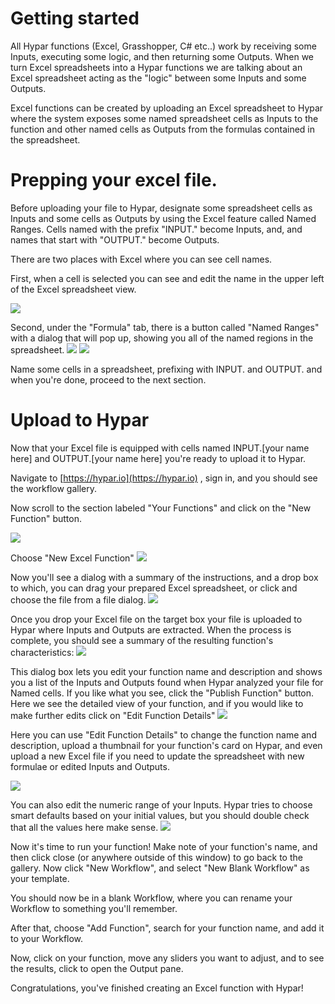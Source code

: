 # Getting started

All Hypar functions (Excel, Grasshopper, C# etc..) work by receiving some Inputs, executing some logic, and then returning some Outputs.  When we turn Excel spreadsheets into a Hypar functions we are talking about an Excel spreadsheet acting as the "logic" between some Inputs and some Outputs.

Excel functions can be created by uploading an Excel spreadsheet to Hypar where the system exposes some named spreadsheet cells as Inputs to the function and other named cells as Outputs from the formulas contained in the spreadsheet.

# Prepping your excel file.

Before uploading your file to Hypar, designate some spreadsheet cells as Inputs and some cells as Outputs by using the Excel feature called Named Ranges. Cells named with the prefix "INPUT." become Inputs, and, and names that start with "OUTPUT." become Outputs.

There are two places with Excel where you can see cell names.

First, when a cell is selected you can see and edit the name in the upper left of the Excel spreadsheet view.

![](./images/ExcelNameCellHighlighted2020.05.07.png)

Second, under the "Formula" tab, there is a button called "Named Ranges"  with a dialog that will pop up, showing you all of the named regions in the spreadsheet.
![](./images/ExcelNamedRegionsButton2020.05.07.png)
![](./images/ExcelNamedRegionsDialog2020.05.07.png)

Name some cells in a spreadsheet, prefixing with INPUT. and OUTPUT. and when you're done, proceed to the next section.

# Upload to Hypar

Now that your Excel file is equipped with cells named INPUT.[your name here] and OUTPUT.[your name here] you're ready to upload it to Hypar.

Navigate to [https://hypar.io](https://hypar.io) , sign in, and you should see the workflow gallery.

Now scroll to the section labeled "Your Functions" and click on the "New Function" button.

![](./images/ExcelNewFunctionsButton2020.05.07.png)

Choose "New Excel Function"
![](./images/ExcelNewExcelButton2020.05.07.png)

Now you'll see a dialog with a summary of the instructions, and a drop box to which, you can drag your prepared Excel spreadsheet, or click and choose the file from a file dialog.
![](./images/ExcelNewExcelUpload2020.05.07.png)

Once you drop your Excel file on the target box your file is uploaded to Hypar where Inputs and Outputs are extracted. When the process is complete, you should see a summary of the resulting function's characteristics:
![](./images/ExcelNewExcelSummary2020.05.07.png)

This dialog box lets you edit your function name and description and shows you a list of the Inputs and Outputs found when Hypar analyzed your file for Named cells. If you like what you see, click the "Publish Function" button. 
Here we see the detailed view of your function, and if you would like to make further edits click on "Edit Function Details"
![](./images/ExcelFunctionDetails2020.05.07.png)

Here you can use "Edit Function Details" to change the function name and description, upload a thumbnail for your function's card on Hypar, and even upload a new Excel file if you need to update the spreadsheet with new formulae or edited Inputs and Outputs.

![](./images/ExcelFunctionEditDetails2020.05.07.png)

You can also edit the numeric range of your Inputs. Hypar tries to choose smart defaults based on your initial values, but you should double check that all the values here make sense.
![](./images/ExcelFunctionEditInputDetails2020.05.07.png)

Now it's time to run your function!  Make note of your function's name, and then click close (or anywhere outside of this window) to go back to the gallery. Now click "New Workflow", and select "New Blank Workflow" as your template.

You should now be in a blank Workflow, where you can rename your Workflow to something you'll remember.

After that, choose "Add Function", search for your function name, and add it to your Workflow.  

Now, click on your function, move any sliders you want to adjust, and to see the results, click to open the Output pane.  

Congratulations, you've finished creating an Excel function with Hypar!